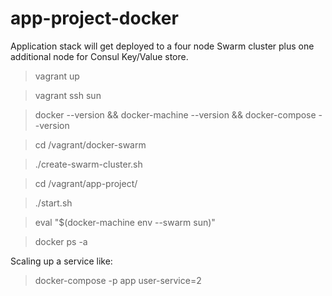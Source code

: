 # app-project-docker

Application stack will get deployed to a four node Swarm cluster plus one additional node for Consul Key/Value store.

> vagrant up

> vagrant ssh sun

> docker --version && docker-machine --version && docker-compose --version

> cd /vagrant/docker-swarm

> ./create-swarm-cluster.sh

> cd /vagrant/app-project/

> ./start.sh

> eval "$(docker-machine env --swarm sun)"

> docker ps -a

Scaling up a service like:

> docker-compose -p app user-service=2
